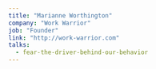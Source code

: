 ```yaml
---
title: "Marianne Worthington"
company: "Work Warrior"
job: "Founder"
link: "http://work-warrior.com"
talks:
  - fear-the-driver-behind-our-behavior
---
```

